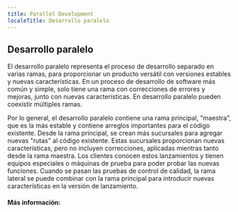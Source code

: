 ```yaml
---
title: Parallel Development
localeTitle: Desarrollo paralelo
---
```

## Desarrollo paralelo

El desarrollo paralelo representa el proceso de desarrollo separado en varias ramas, para proporcionar un producto versátil con versiones estables y nuevas características. En un proceso de desarrollo de software más común y simple, solo tiene una rama con correcciones de errores y mejoras, junto con nuevas características. En desarrollo paralelo pueden coexistir múltiples ramas.

Por lo general, el desarrollo paralelo contiene una rama principal, "maestra", que es la más estable y contiene arreglos importantes para el código existente. Desde la rama principal, se crean más sucursales para agregar nuevas "rutas" al código existente. Estas sucursales proporcionan nuevas características, pero no incluyen correcciones, aplicadas mientras tanto desde la rama maestra. Los clientes conocen estos lanzamientos y tienen equipos especiales o máquinas de prueba para poder probar las nuevas funciones. Cuando se pasan las pruebas de control de calidad, la rama lateral se puede combinar con la rama principal para introducir nuevas características en la versión de lanzamiento.

#### Más información: